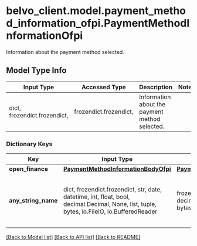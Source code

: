 # belvo_client.model.payment_method_information_ofpi.PaymentMethodInformationOfpi

Information about the payment method selected.

## Model Type Info
Input Type | Accessed Type | Description | Notes
------------ | ------------- | ------------- | -------------
dict, frozendict.frozendict,  | frozendict.frozendict,  | Information about the payment method selected. | 

### Dictionary Keys
Key | Input Type | Accessed Type | Description | Notes
------------ | ------------- | ------------- | ------------- | -------------
**open_finance** | [**PaymentMethodInformationBodyOfpi**](PaymentMethodInformationBodyOfpi.md) | [**PaymentMethodInformationBodyOfpi**](PaymentMethodInformationBodyOfpi.md) |  | [optional] 
**any_string_name** | dict, frozendict.frozendict, str, date, datetime, int, float, bool, decimal.Decimal, None, list, tuple, bytes, io.FileIO, io.BufferedReader | frozendict.frozendict, str, BoolClass, decimal.Decimal, NoneClass, tuple, bytes, FileIO | any string name can be used but the value must be the correct type | [optional]

[[Back to Model list]](../../README.md#documentation-for-models) [[Back to API list]](../../README.md#documentation-for-api-endpoints) [[Back to README]](../../README.md)

